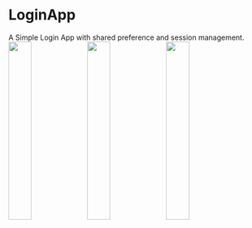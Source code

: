 # LoginApp
 A Simple Login App with shared preference and session management.<br>
<img src="https://user-images.githubusercontent.com/41625927/142420916-bb2124b9-2137-4977-b9ff-c2ba8690ecb9.jpeg" width=30%></img>
<img src="https://user-images.githubusercontent.com/41625927/142420935-957fb3db-2671-486d-a71a-587166708118.jpeg" width=30%></img>
<img src="https://user-images.githubusercontent.com/41625927/142420957-4be3f75b-0c1d-4563-baf0-da6f083f4e5f.jpeg" width=30%></img>
